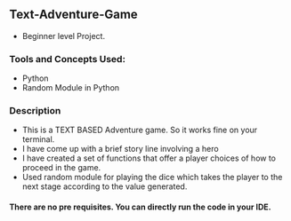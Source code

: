 ## Text-Adventure-Game
- Beginner level Project.

### Tools and Concepts Used:
- Python
- Random Module in Python

### Description

- This is a TEXT BASED Adventure game. So it works fine on your terminal.
- I have come up with a brief story line involving a hero
- I have created a set of functions that offer a player choices of how to proceed in the game.
- Used random module for playing the dice which takes the player to the next stage according to the value generated.

#### There are no pre requisites. You can directly run the code in your IDE.
